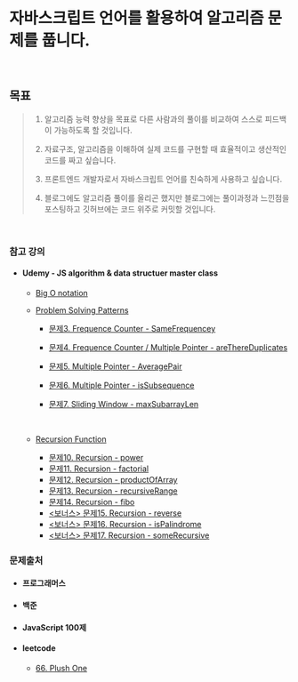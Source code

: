 # 자바스크립트 언어를 활용하여 알고리즘 문제를 풉니다.

<br>

## 목표

> 1. 알고리즘 능력 향상을 목표로 다른 사람과의 풀이를 비교하여 스스로 피드백이 가능하도록 할 것입니다.
>
> 2. 자료구조, 알고리즘을 이해하여 실제 코드를 구현할 때 효율적이고 생산적인 코드를 짜고 싶습니다.
>
> 3. 프론트엔드 개발자로서 자바스크립트 언어를 친숙하게 사용하고 싶습니다.
>
> 4. 블로그에도 알고리즘 풀이를 올리곤 했지만 블로그에는 풀이과정과 느낀점을 포스팅하고 깃허브에는 코드 위주로 커밋할 것입니다.

<br>

### 참고 강의

- #### Udemy - JS algorithm & data structuer master class

  - <a href='./udemy-algorithm&data-structure/bigO.md'>Big O notation</a>
  - <a href='./udemy-algorithm&data-structure/psPatterns.md'>Problem Solving Patterns</a>

    - <a href='./udemy-algorithm&data-structure/sameFrequency-my-answer.js'>문제3. Frequence Counter - SameFrequencey</a>
    - <a href='./udemy-algorithm&data-structure/areThereDuplicates-my-answer.js'>문제4. Frequence Counter / Multiple Pointer - areThereDuplicates</a>
    - <a href='./udemy-algorithm&data-structure/averagePair-my-answer.js'>문제5. Multiple Pointer - AveragePair</a>
    - <a href='./udemy-algorithm&data-structure/isSubsequence-my-answer.js'>문제6. Multiple Pointer - isSubsequence</a>
    - <a href='./udemy-algorithm&data-structure/maxSubarraySum-my-answer.js'>문제7. Sliding Window - maxSubarrayLen</a>

      <br>

  - <a href='./udemy-algorithm&data-structure/recursion/recursion.md'>Recursion Function</a>
    - <a href='./udemy-algorithm&data-structure/recursion/prac10_power.js'>문제10. Recursion - power</a>
    - <a href='./udemy-algorithm&data-structure/recursion/prac11_factorial.js'>문제11. Recursion - factorial</a>
    - <a href='./udemy-algorithm&data-structure/recursion/prac12_productOfArray.js'>문제12. Recursion - productOfArray</a>
    - <a href='./udemy-algorithm&data-structure/recursion/prac13_recursiveRange.js'>문제13. Recursion - recursiveRange</a>
    - <a href='./udemy-algorithm&data-structure/recursion/prac14_fib.js'>문제14. Recursion - fibo</a>
    - <a href='./udemy-algorithm&data-structure/recursion/prac15_reverse.js'><보너스> 문제15. Recursion - reverse</a>
    - <a href='./udemy-algorithm&data-structure/recursion/prac16_isPalindrome.js'><보너스> 문제16. Recursion - isPalindrome</a>
    - <a href='./udemy-algorithm&data-structure/recursion/prac17_someRecursive.js'><보너스> 문제17. Recursion - someRecursive</a>

### 문제출처

- #### 프로그래머스
- #### 백준
- #### JavaScript 100제
- #### leetcode
  - <a href='./leetcode/easy/66. PlusOne.md'>66. Plush One</a>
